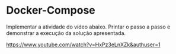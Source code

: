 # Docker-Compose

Implementar a atividade do vídeo abaixo. Printar o passo a passo e demonstrar a execução da solução apresentada.

<https://www.youtube.com/watch?v=HxPz3eLnXZk&authuser=1>
